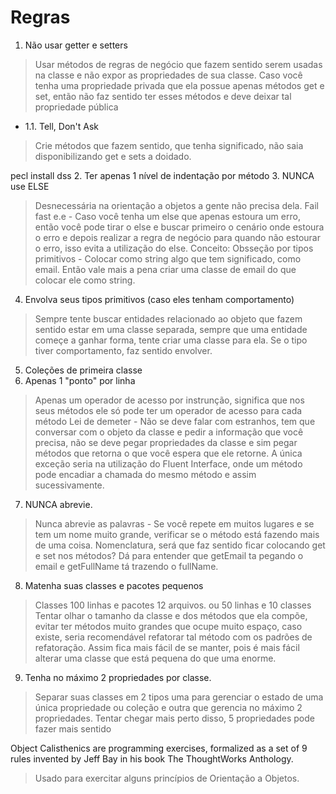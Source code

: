 # Regras

1. Não usar getter e setters
> Usar métodos de regras de negócio que fazem sentido serem usadas na classe e não expor as propriedades de sua classe. Caso você tenha uma propriedade privada que ela possue apenas métodos get e set, então não faz sentido ter esses métodos e deve deixar tal propriedade pública
* 1.1. Tell, Don't Ask
> Crie métodos que fazem sentido, que tenha significado, não saia disponibilizando get e sets a doidado.

pecl install dss
2. Ter apenas 1 nível de indentação por método
3. NUNCA use ELSE
> Desnecessária na orientação a objetos a gente não precisa dela. 
> Fail fast e.e - Caso você tenha um else que apenas estoura um erro, então você pode tirar o else e buscar primeiro o cenário onde estoura o erro
> e depois realizar a regra de negócio para quando não estourar o erro, isso evita a utilização do else.
> Conceito: Obsseção por tipos primitivos - Colocar como string algo que tem significado, como email. Então vale mais a pena criar uma classe de email do que colocar ele como string.
4. Envolva seus tipos primitivos (caso eles tenham comportamento)
> Sempre tente buscar entidades relacionado ao objeto que fazem sentido estar em uma classe separada, sempre que uma entidade começe a ganhar forma, tente criar uma classe para ela.
> Se o tipo tiver comportamento, faz sentido envolver.
5. Coleções de primeira classe 
6. Apenas 1 "ponto" por linha
> Apenas um operador de acesso por instrunção, significa que nos seus métodos ele só pode ter um operador de acesso para cada método
> Lei de demeter - Não se deve falar com estranhos, tem que conversar com o objeto da classe e pedir a informação que você precisa, não se deve pegar propriedades da classe e sim pegar
> métodos que retorna o que você espera que ele retorne.
> A única exceção seria na utilização do Fluent Interface, onde um método pode encadiar a chamada do mesmo método e assim sucessivamente.
7. NUNCA abrevie.
> Nunca abrevie as palavras - Se você repete em muitos lugares e se tem um nome muito grande, verificar se o método está fazendo mais de uma coisa.
> Nomenclatura, será que faz sentido ficar colocando get e set nos métodos? Dá para entender que getEmail ta pegando o email e getFullName tá trazendo o fullName.
8. Matenha suas classes e pacotes pequenos
> Classes 100 linhas e pacotes 12 arquivos. ou 50 linhas e 10 classes
> Tentar olhar o tamanho da classe e dos métodos que ela compõe, evitar ter métodos muito grandes que ocupe muito espaço, caso existe, seria recomendável refatorar tal método
> com os padrões de refatoração.
> Assim fica mais fácil de se manter, pois é mais fácil alterar uma classe que está pequena do que uma enorme.
9. Tenha no máximo 2 propriedades por classe.
> Separar suas classes em 2 tipos uma para gerenciar o estado de uma única propriedade ou coleção e outra que gerencia no máximo 2 propriedades.
> Tentar chegar mais perto disso, 5 propriedades pode fazer mais sentido

Object Calisthenics are programming exercises, formalized as a set of 9 rules invented by Jeff Bay in his book The ThoughtWorks Anthology.
> Usado para exercitar alguns princípios de Orientação a Objetos.